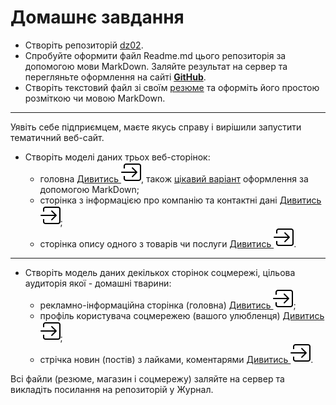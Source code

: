 # Домашнє завдання

-  Створіть репозиторій [dz02](https://github.com/drDramen/dz02/).
-  Спробуйте оформити файл Readme.md цього репозиторія за допомогою мови MarkDown. Заляйте результат на сервер та перегляньте оформлення на сайті **[GitHub](https://github.com/)**.
-  Створіть текстовий файл зі своїм [резюме](https://github.com/drDramen/dz02/blob/master/Palchin_V.md) та оформіть його простою розміткою чи мовою MarkDown.

---

Уявіть себе підприємцем, маєте якусь справу і вирішили запустити тематичний веб-сайт.

-  Створіть моделі даних трьох веб-сторінок:
   -  головна [Дивитись ![](arrow.png)](https://github.com/drDramen/dz02/blob/master/shop/index.txt), також [цікавий варіант](https://github.com/drDramen/dz02/blob/master/shop/index_example.md) оформлення за допомогою MarkDown;
   -  сторінка з інформацією про компанію та контактні дані [Дивитись ![](arrow.png)](https://github.com/drDramen/dz02/blob/master/shop/Contacts.txt);
   -  сторінка опису одного з товарів чи послуги [Дивитись ![](arrow.png)](https://github.com/drDramen/dz02/blob/master/shop/catalog-item.txt).

---

-  Створіть модель даних декількох сторінок соцмережі, цільова аудиторія якої - домашні тварини:
   -  рекламно-інформаційна сторінка (головна) [Дивитись ![](arrow.png)](https://github.com/drDramen/dz02/blob/master/social_network/index.txt);
   -  профіль користувача соцмережею (вашого улюбленця) [Дивитись ![](arrow.png)](https://github.com/drDramen/dz02/blob/master/social_network/account.txt);
   -  стрічка новин (постів) з лайками, коментарями [Дивитись ![](arrow.png)](https://github.com/drDramen/dz02/blob/master/social_network/news_feed.txt).

Всі файли (резюме, магазин і соцмережу) заляйте на сервер та викладіть посилання на репозиторій у Журнал.
